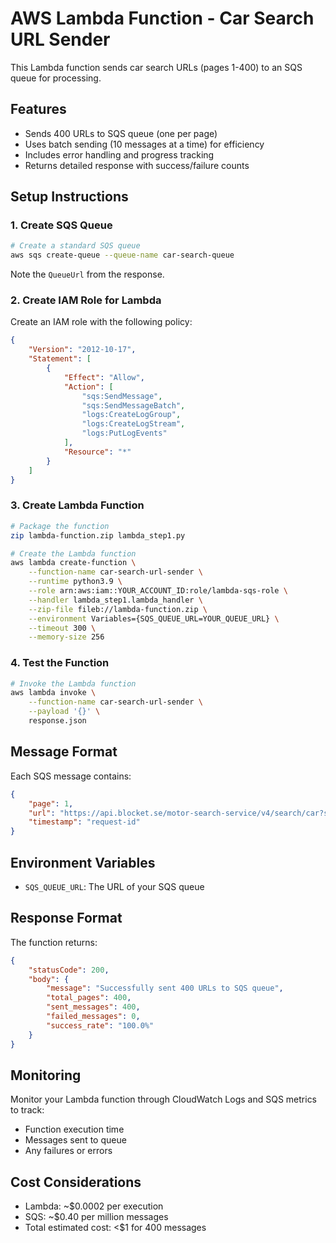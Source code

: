 # AWS Lambda Function - Car Search URL Sender

This Lambda function sends car search URLs (pages 1-400) to an SQS queue for processing.

## Features

- Sends 400 URLs to SQS queue (one per page)
- Uses batch sending (10 messages at a time) for efficiency
- Includes error handling and progress tracking
- Returns detailed response with success/failure counts

## Setup Instructions

### 1. Create SQS Queue

```bash
# Create a standard SQS queue
aws sqs create-queue --queue-name car-search-queue
```

Note the `QueueUrl` from the response.

### 2. Create IAM Role for Lambda

Create an IAM role with the following policy:

```json
{
    "Version": "2012-10-17",
    "Statement": [
        {
            "Effect": "Allow",
            "Action": [
                "sqs:SendMessage",
                "sqs:SendMessageBatch",
                "logs:CreateLogGroup",
                "logs:CreateLogStream",
                "logs:PutLogEvents"
            ],
            "Resource": "*"
        }
    ]
}
```

### 3. Create Lambda Function

```bash
# Package the function
zip lambda-function.zip lambda_step1.py

# Create the Lambda function
aws lambda create-function \
    --function-name car-search-url-sender \
    --runtime python3.9 \
    --role arn:aws:iam::YOUR_ACCOUNT_ID:role/lambda-sqs-role \
    --handler lambda_step1.lambda_handler \
    --zip-file fileb://lambda-function.zip \
    --environment Variables={SQS_QUEUE_URL=YOUR_QUEUE_URL} \
    --timeout 300 \
    --memory-size 256
```

### 4. Test the Function

```bash
# Invoke the Lambda function
aws lambda invoke \
    --function-name car-search-url-sender \
    --payload '{}' \
    response.json
```

## Message Format

Each SQS message contains:

```json
{
    "page": 1,
    "url": "https://api.blocket.se/motor-search-service/v4/search/car?sortOrder=H%C3%B6gst+miltal&page=1",
    "timestamp": "request-id"
}
```

## Environment Variables

- `SQS_QUEUE_URL`: The URL of your SQS queue

## Response Format

The function returns:

```json
{
    "statusCode": 200,
    "body": {
        "message": "Successfully sent 400 URLs to SQS queue",
        "total_pages": 400,
        "sent_messages": 400,
        "failed_messages": 0,
        "success_rate": "100.0%"
    }
}
```

## Monitoring

Monitor your Lambda function through CloudWatch Logs and SQS metrics to track:
- Function execution time
- Messages sent to queue
- Any failures or errors

## Cost Considerations

- Lambda: ~$0.0002 per execution
- SQS: ~$0.40 per million messages
- Total estimated cost: <$1 for 400 messages

